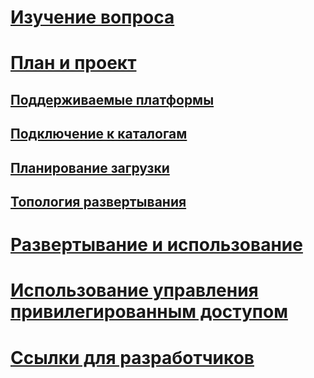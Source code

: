 # [Изучение вопроса](/microsoft-identity-manager/understand-explore/microsoft-identity-manager-2016)
# [План и проект](/microsoft-identity-manager/plan-design/microsoft-identity-manager-2016-supported-platforms)
## [Поддерживаемые платформы](microsoft-identity-manager-2016-supported-platforms.md)
## [Подключение к каталогам](supported-management-agents.md)
## [Планирование загрузки](capacity-planning-guide.md)
## [Топология развертывания](topology-considerations.md)
# [Развертывание и использование](/microsoft-identity-manager/deploy-use/microsoft-identity-manager-deploy)
# [Использование управления привилегированным доступом](/microsoft-identity-manager/pam/privileged-identity-management-for-active-directory-domain-services)
# [Ссылки для разработчиков](/microsoft-identity-manager/reference/microsoft-identity-manager-2016-developer-reference)


<!--HONumber=Jul16_HO1-->


